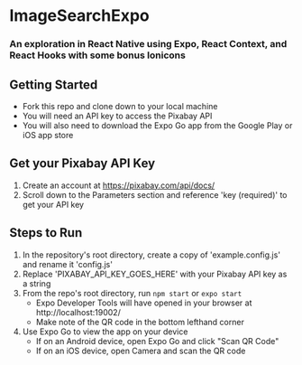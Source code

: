 # ImageSearchExpo
### An exploration in React Native using Expo, React Context, and React Hooks with some bonus Ionicons

## Getting Started
- Fork this repo and clone down to your local machine
- You will need an API key to access the Pixabay API
- You will also need to download the Expo Go app from the Google Play or iOS app store

## Get your Pixabay API Key
1. Create an account at https://pixabay.com/api/docs/
2. Scroll down to the Parameters section and reference 'key (required)' to get your API key

## Steps to Run
1. In the repository's root directory, create a copy of 'example.config.js' and rename it 'config.js'
2. Replace 'PIXABAY_API_KEY_GOES_HERE' with your Pixabay API key as a string
3. From the repo's root directory, run `npm start` or `expo start`
   - Expo Developer Tools will have opened in your browser at http://localhost:19002/
   - Make note of the QR code in the bottom lefthand corner
4. Use Expo Go to view the app on your device
   - If on an Android device, open Expo Go and click "Scan QR Code"
   - If on an iOS device, open Camera and scan the QR code 

